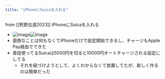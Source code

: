 ```yaml
---
title: "iPhoneにSuicaを入れる"
---
```


from [[熊野古道2023]]
iPhoneにSuicaを入れる
- ![image](https://gyazo.com/404d3fb745bcf3d7f6fedbd3664e0102/thumb/1000)![image](https://gyazo.com/39b6784ec9cfc595c7fb7747f301f781/thumb/1000)
- 面倒なことは何もなくてiPhoneだけで設定開始できるし、チャージもApple Pay経由でできた
- 普段使ってるSuicaは5000円を切ると10000円オートチャージされる設定にしてる
    - それを紐づけようとして、よくわからなくて放置してたが、新しく作るのは簡単だった

